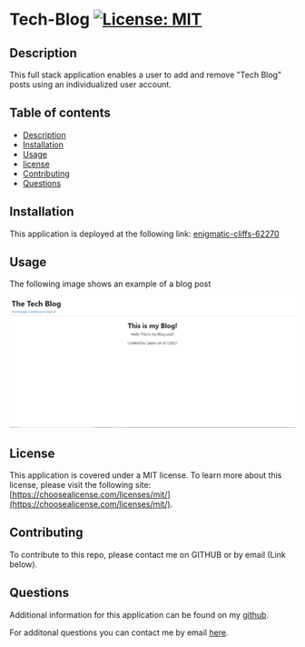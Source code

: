 # Tech-Blog [![License: MIT](https://img.shields.io/badge/License-MIT-yellow.svg)](https://opensource.org/licenses/MIT) 

## Description
This full stack application enables a user to add and remove "Tech Blog" posts using an individualized user account.

## Table of contents
- [Description](#Description)
- [Installation](#Installation)
- [Usage](#Usage)
- [license](#license) 
- [Contributing](#Contributing)
- [Questions](#Questions)

## Installation
This application is deployed at the following link: [enigmatic-cliffs-62270](enigmatic-cliffs-62270)

## Usage

The following image shows an example of a blog post

![blog image](public/Images/blog_img.PNG)

## License

This application is covered under a MIT license. 
To learn more about this license, please visit the following site: [https://choosealicense.com/licenses/mit/](https://choosealicense.com/licenses/mit/).

## Contributing
To contribute to this repo, please contact me on GITHUB or by email (Link below).

## Questions
Additional information for this application can be found on my [github](https://www.github.com/cassiep1986?tab=repositories/).

For additonal questions you can contact me by email [here](mailto:cassiep1986@gmail.com).
